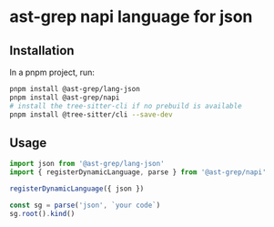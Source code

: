 # ast-grep napi language for json

## Installation

In a pnpm project, run:

```bash
pnpm install @ast-grep/lang-json
pnpm install @ast-grep/napi
# install the tree-sitter-cli if no prebuild is available
pnpm install @tree-sitter/cli --save-dev
```

## Usage

```js
import json from '@ast-grep/lang-json'
import { registerDynamicLanguage, parse } from '@ast-grep/napi'

registerDynamicLanguage({ json })

const sg = parse('json', `your code`)
sg.root().kind()
```
